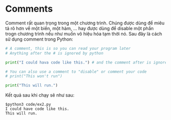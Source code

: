 # Comments

Comment rất quan trọng trong một chương trình. Chúng được dùng để miêu tả rõ hơn về một biến, một hàm, ... hay được dùng để disable một phần trogn chương trình nếu như muốn vô hiệu hóa tạm thời nó. Sau đây là cách sử dụng comment trong Python:

```py
# A comment, this is so you can read your program later
# Anything after the # is ignored by python

print("I could hava code like this.") # and the comment after is ignored

# You can also use a comment to "disable" or comment your code
# print("This won't run")

print("This will run.")
```

Kết quả sau khi chạy sẽ như sau:

```
$python3 code/ex2.py
I could have code like this.
This will run.
```
